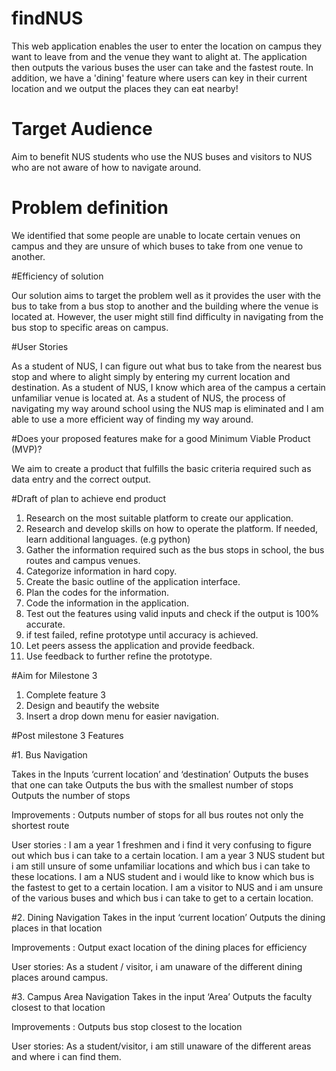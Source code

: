 # findNUS

This web application enables the user to enter the location on campus they want to leave from and the venue they want to alight at. The application then outputs the various buses the user can take and the fastest route. In addition, we have a 'dining' feature where users can key in their current location and we output the places they can eat nearby!

# Target Audience 
Aim to benefit NUS students who use the NUS buses and visitors to NUS who are not aware of how to navigate around. 

# Problem definition  

We identified that some people are unable to locate certain venues on campus and they are unsure of which buses to take from one venue to another. 

#Efficiency of solution

Our solution aims to target the problem well as it provides the user with the bus to take from a bus stop to another and the building where the venue is located at. However, the user might still find difficulty in navigating from the bus stop to specific areas on campus.
 
#User Stories

As a student of NUS, I can figure out what bus to take from the nearest bus stop and where to alight simply by entering my current location and destination.
As a student of NUS, I know which area of the campus a certain unfamiliar venue is located at.
As a student of NUS, the process of navigating my way around school using the NUS map is eliminated and I am able to use a more efficient way of finding my way around.

#Does your proposed features make for a good Minimum Viable Product (MVP)?

We aim to create a product that fulfills the basic criteria required such as data entry and the correct output. 

#Draft of plan to achieve end product 

1. Research on the most suitable platform to create our application. 
2. Research and develop skills on how to operate the platform. If needed, learn additional languages. (e.g python)
3. Gather the information required such as the bus stops in school, the bus routes and campus venues.
4.  Categorize information in hard copy. 
5. Create the basic outline of the application interface. 
6. Plan the codes for the information. 
7. Code the information in the application. 
8. Test out the features using valid inputs and check if the output is 100% accurate.
9. if test failed, refine prototype  until accuracy is achieved. 
10. Let peers assess the application and provide feedback. 
11. Use feedback to further refine the prototype. 

#Aim for Milestone 3 

1. Complete feature 3 
2. Design and beautify the website 
3. Insert a drop down menu for easier navigation. 


#Post milestone 3 Features 

#1. Bus Navigation 

Takes in the Inputs ‘current location’ and ‘destination’
 Outputs the buses that one can take 
 Outputs the bus with the smallest number of  stops
 Outputs the number of stops 

Improvements :
Outputs number of stops for all bus routes not only the shortest route

User stories :
I am a year 1 freshmen and i find it very confusing to figure out which bus i can take to a certain location. 
I am a year 3 NUS student but i am still unsure of some unfamiliar locations and which bus i can take to these locations. 
I am a NUS student and i would like to know which bus is the fastest to get to a certain location. 
I am a visitor to NUS and i am unsure of the various buses and which bus i can take to get to a certain location. 



#2. Dining Navigation 
Takes in the input ‘current location’ 
Outputs the dining places in that location 

Improvements :
Output exact location of the dining places for efficiency 

User stories:
As a student / visitor, i am unaware of the different dining places around campus. 

#3. Campus Area Navigation 
Takes in the input ‘Area’
Outputs the faculty closest to that location 

Improvements :
Outputs bus stop closest to the location 


User stories:
As a student/visitor, i am still unaware of the different areas and where i can find them. 
